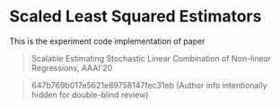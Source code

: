 # Scaled Least Squared Estimators

This is the experiment code implementation of paper 
> Scalable Estimating Stochastic Linear Combination of Non-linear Regressions, AAAI'20

> 647b769b017e5621e89758147fec31eb (Author info intentionally hidden for double-blind review)

